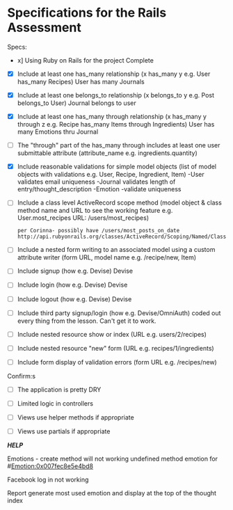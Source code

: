 # Specifications for the Rails Assessment

Specs:
- x] Using Ruby on Rails for the project
    Complete
- [x] Include at least one has_many relationship (x has_many y e.g. User has_many Recipes)
      User has many Journals
- [x] Include at least one belongs_to relationship (x belongs_to y e.g. Post belongs_to User)
      Journal belongs to user
- [x] Include at least one has_many through relationship (x has_many y through z e.g. Recipe has_many Items through Ingredients)
      User has many Emotions thru Journal
- [ ] The "through" part of the has_many through includes at least one user submittable attribute (attribute_name e.g. ingredients.quantity)

- [x] Include reasonable validations for simple model objects (list of model objects with validations e.g. User, Recipe, Ingredient, Item)
        -User validates email uniqueness
        -Journal validates length of entry/thought_description
        -Emotion
          -validate uniqueness

- [ ] Include a class level ActiveRecord scope method (model object & class method name and URL to see the working feature e.g. User.most_recipes URL: /users/most_recipes)

      per Corinna- possibly have /users/most_posts_on_date
      http://api.rubyonrails.org/classes/ActiveRecord/Scoping/Named/ClassMethods.html

- [ ] Include a nested form writing to an associated model using a custom attribute writer (form URL, model name e.g. /recipe/new, Item)

- [ ] Include signup (how e.g. Devise)
  Devise
- [ ] Include login (how e.g. Devise)
Devise
- [ ] Include logout (how e.g. Devise)
Devise
- [ ] Include third party signup/login (how e.g. Devise/OmniAuth)
  coded out every thing from the lesson. Can't get it to work.
- [ ] Include nested resource show or index (URL e.g. users/2/recipes)
- [ ] Include nested resource "new" form (URL e.g. recipes/1/ingredients)
- [ ] Include form display of validation errors (form URL e.g. /recipes/new)

Confirm:s
- [ ] The application is pretty DRY
- [ ] Limited logic in controllers
- [ ] Views use helper methods if appropriate
- [ ] Views use partials if appropriate


_____HELP_____

Emotions -
  create method will not working
    undefined method emotion for #<Emotion:0x007fec8e5e4bd8>


  Facebook log in
    not working

  Report
    generate most used emotion and display at the top of the thought index
